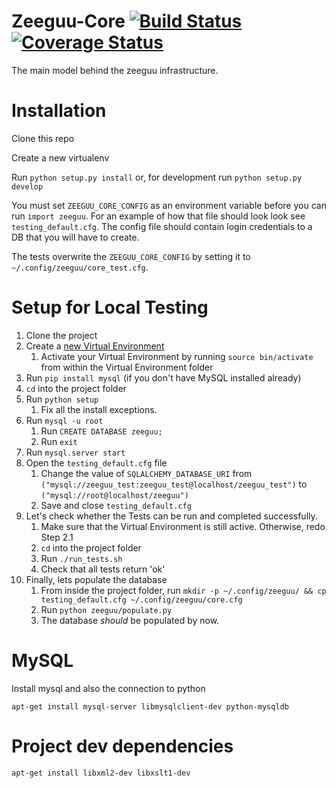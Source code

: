 # Zeeguu-Core [![Build Status](https://travis-ci.org/zeeguu-ecosystem/Zeeguu-Core.svg?branch=master)](https://travis-ci.org/zeeguu-ecosystem/Zeeguu-Core) [![Coverage Status](https://coveralls.io/repos/github/mircealungu/Zeeguu-Core/badge.svg?branch=master)](https://coveralls.io/github/mircealungu/Zeeguu-Core?branch=master)

The main model behind the zeeguu infrastructure.


# Installation

Clone this repo

Create a new virtualenv

Run `python setup.py install` or, for development run `python setup.py develop`

You must set `ZEEGUU_CORE_CONFIG` as an environment variable
before you can run `import zeeguu`. For an example of how that
file should look look see `testing_default.cfg`. The config file
should contain login credentials to a DB that you will have to 
create.

The tests overwrite the `ZEEGUU_CORE_CONFIG` by setting it to 
`~/.config/zeeguu/core_test.cfg`.

# Setup for Local Testing
1. Clone the project
2. Create a [new Virtual Environment](http://www.pythonforbeginners.com/basics/how-to-use-python-virtualenv)
   1. Activate your Virtual Environment by running `source bin/activate` from within the Virtual Environment folder
3. Run `pip install mysql` (if you don't have MySQL installed already)
4. `cd` into the project folder
5. Run `python setup`
   1. Fix all the install exceptions.
6. Run `mysql -u root`
   1. Run `CREATE DATABASE zeeguu;`
   2. Run `exit`
6. Run `mysql.server start`
7. Open the `testing_default.cfg` file
   1. Change the value of `SQLALCHEMY_DATABASE_URI` from `("mysql://zeeguu_test:zeeguu_test@localhost/zeeguu_test")` to `("mysql://root@localhost/zeeguu")`
   2. Save and close `testing_default.cfg`
8. Let's check whether the Tests can be run and completed successfully.
   1. Make sure that the Virtual Environment is still active. Otherwise, redo Step 2.1
   2. `cd` into the project folder
   3. Run `./run_tests.sh`
   4. Check that all tests return 'ok'
9. Finally, lets populate the database
   1. From inside the project folder, run `mkdir -p ~/.config/zeeguu/ && cp testing_default.cfg ~/.config/zeeguu/core.cfg`
   2. Run `python zeeguu/populate.py`
   3. The database *should* be populated by now.

# MySQL

Install mysql and also the connection to python
```
apt-get install mysql-server libmysqlclient-dev python-mysqldb
```

# Project dev dependencies
```
apt-get install libxml2-dev libxslt1-dev
```
